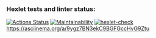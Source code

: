 ### Hexlet tests and linter status:
[![Actions Status](https://github.com/SamoxaSila/frontend-project-lvl1/workflows/hexlet-check/badge.svg)](https://github.com/SamoxaSila/frontend-project-lvl1/actions)
[![Maintainability](https://api.codeclimate.com/v1/badges/a99a88d28ad37a79dbf6/maintainability)](https://codeclimate.com/github/codeclimate/codeclimate/maintainability)
[![hexlet-check](https://github.com/SamoxaSila/frontend-project-lvl1/actions/workflows/hexlet-check.yml/badge.svg)](https://github.com/SamoxaSila/frontend-project-lvl1/actions/workflows/hexlet-check.yml)
https://asciinema.org/a/9ygz7BN3ekC9BGFGccHvG9Ztu